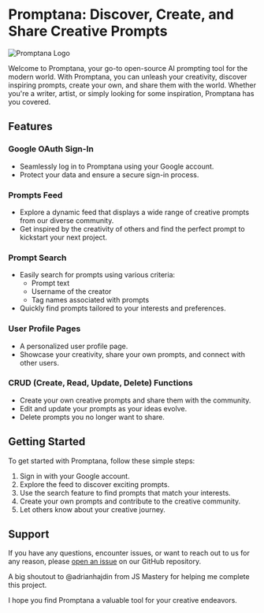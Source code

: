 # Promptana: Discover, Create, and Share Creative Prompts

![Promptana Logo](https://promptana-z8l8.vercel.app/assets/images/logo.svg)

Welcome to Promptana, your go-to open-source AI prompting tool for the modern world. With Promptana, you can unleash your creativity, discover inspiring prompts, create your own, and share them with the world. Whether you're a writer, artist, or simply looking for some inspiration, Promptana has you covered.

## Features

### Google OAuth Sign-In
- Seamlessly log in to Promptana using your Google account.
- Protect your data and ensure a secure sign-in process.

### Prompts Feed
- Explore a dynamic feed that displays a wide range of creative prompts from our diverse community.
- Get inspired by the creativity of others and find the perfect prompt to kickstart your next project.

### Prompt Search
- Easily search for prompts using various criteria:
  - Prompt text
  - Username of the creator
  - Tag names associated with prompts
- Quickly find prompts tailored to your interests and preferences.

### User Profile Pages
- A personalized user profile page.
- Showcase your creativity, share your own prompts, and connect with other users.

### CRUD (Create, Read, Update, Delete) Functions
- Create your own creative prompts and share them with the community.
- Edit and update your prompts as your ideas evolve.
- Delete prompts you no longer want to share.

## Getting Started

To get started with Promptana, follow these simple steps:

1. Sign in with your Google account.
2. Explore the feed to discover exciting prompts.
3. Use the search feature to find prompts that match your interests.
4. Create your own prompts and contribute to the creative community.
5. Let others know about your creative journey.

## Support

If you have any questions, encounter issues, or want to reach out to us for any reason, please [open an issue](https://github.com/richardatodo/Promptana/issues) on our GitHub repository.

A big shoutout to @adrianhajdin from JS Mastery for helping me complete this project.

I hope you find Promptana a valuable tool for your creative endeavors.
